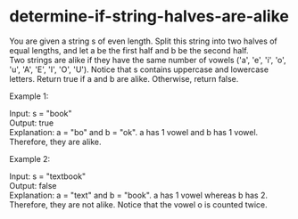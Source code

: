 # determine-if-string-halves-are-alike

You are given a string s of even length. Split this string into two halves of equal lengths, and let a be the first half and b be the second half.<br>
Two strings are alike if they have the same number of vowels ('a', 'e', 'i', 'o', 'u', 'A', 'E', 'I', 'O', 'U'). Notice that s contains uppercase and lowercase letters.
Return true if a and b are alike. Otherwise, return false.

Example 1:

Input: s = "book"<br>
Output: true<br>
Explanation: a = "bo" and b = "ok". a has 1 vowel and b has 1 vowel. Therefore, they are alike.

Example 2:

Input: s = "textbook"<br>
Output: false<br>
Explanation: a = "text" and b = "book". a has 1 vowel whereas b has 2. Therefore, they are not alike.
Notice that the vowel o is counted twice.
